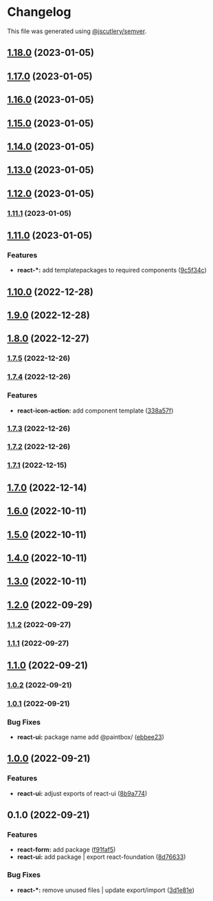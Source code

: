 # Changelog

This file was generated using [@jscutlery/semver](https://github.com/jscutlery/semver).

## [1.18.0](https://gitlab.migoinc.com/migotv/paintbox/compare/react-ui@1.17.0...react-ui@1.18.0) (2023-01-05)

## [1.17.0](https://gitlab.migoinc.com/migotv/paintbox/compare/react-ui@1.16.0...react-ui@1.17.0) (2023-01-05)

## [1.16.0](https://gitlab.migoinc.com/migotv/paintbox/compare/react-ui@1.15.0...react-ui@1.16.0) (2023-01-05)

## [1.15.0](https://gitlab.migoinc.com/migotv/paintbox/compare/react-ui@1.14.0...react-ui@1.15.0) (2023-01-05)

## [1.14.0](https://gitlab.migoinc.com/migotv/paintbox/compare/react-ui@1.13.0...react-ui@1.14.0) (2023-01-05)

## [1.13.0](https://gitlab.migoinc.com/migotv/paintbox/compare/react-ui@1.12.0...react-ui@1.13.0) (2023-01-05)

## [1.12.0](https://gitlab.migoinc.com/migotv/paintbox/compare/react-ui@1.11.1...react-ui@1.12.0) (2023-01-05)

### [1.11.1](https://gitlab.migoinc.com/migotv/paintbox/compare/react-ui@1.11.0...react-ui@1.11.1) (2023-01-05)

## [1.11.0](https://gitlab.migoinc.com/migotv/paintbox/compare/react-ui@1.10.0...react-ui@1.11.0) (2023-01-05)


### Features

* **react-*:** add templatepackages to required components ([9c5f34c](https://gitlab.migoinc.com/migotv/paintbox/commit/9c5f34c7228b7d09f82fbb8409fd1a1edcefed45))

## [1.10.0](https://gitlab.migoinc.com/migotv/paintbox/compare/react-ui@1.9.0...react-ui@1.10.0) (2022-12-28)

## [1.9.0](https://gitlab.migoinc.com/migotv/paintbox/compare/react-ui@1.8.0...react-ui@1.9.0) (2022-12-28)

## [1.8.0](https://gitlab.migoinc.com/migotv/paintbox/compare/react-ui@1.7.5...react-ui@1.8.0) (2022-12-27)

### [1.7.5](https://gitlab.migoinc.com/migotv/paintbox/compare/react-ui@1.7.4...react-ui@1.7.5) (2022-12-26)

### [1.7.4](https://gitlab.migoinc.com/migotv/paintbox/compare/react-ui@1.7.3...react-ui@1.7.4) (2022-12-26)


### Features

* **react-icon-action:** add component template ([338a57f](https://gitlab.migoinc.com/migotv/paintbox/commit/338a57f24795e6e329c8e40c8322e36d9ec3fd09))

### [1.7.3](https://gitlab.migoinc.com/migotv/paintbox/compare/react-ui@1.7.2...react-ui@1.7.3) (2022-12-26)

### [1.7.2](https://gitlab.migoinc.com/migotv/paintbox/compare/react-ui@1.7.1...react-ui@1.7.2) (2022-12-26)

### [1.7.1](https://gitlab.migoinc.com/migotv/paintbox/compare/react-ui@1.7.0...react-ui@1.7.1) (2022-12-15)

## [1.7.0](https://gitlab.migoinc.com/migotv/paintbox/compare/react-ui@1.6.0...react-ui@1.7.0) (2022-12-14)

## [1.6.0](https://gitlab.migoinc.com/migotv/paintbox/compare/react-ui@1.5.0...react-ui@1.6.0) (2022-10-11)

## [1.5.0](https://gitlab.migoinc.com/migotv/paintbox/compare/react-ui@1.4.0...react-ui@1.5.0) (2022-10-11)

## [1.4.0](https://gitlab.migoinc.com/migotv/paintbox/compare/react-ui@1.3.0...react-ui@1.4.0) (2022-10-11)

## [1.3.0](https://gitlab.migoinc.com/migotv/paintbox/compare/react-ui@1.2.0...react-ui@1.3.0) (2022-10-11)

## [1.2.0](https://gitlab.migoinc.com/migotv/paintbox/compare/react-ui@1.1.2...react-ui@1.2.0) (2022-09-29)

### [1.1.2](https://gitlab.migoinc.com/migotv/paintbox/compare/react-ui@1.1.1...react-ui@1.1.2) (2022-09-27)

### [1.1.1](https://gitlab.migoinc.com/migotv/paintbox/compare/react-ui@1.1.0...react-ui@1.1.1) (2022-09-27)

## [1.1.0](https://gitlab.migoinc.com/migotv/paintbox/compare/react-ui@1.0.2...react-ui@1.1.0) (2022-09-21)

### [1.0.2](https://gitlab.migoinc.com/migotv/paintbox/compare/react-ui@1.0.1...react-ui@1.0.2) (2022-09-21)

### [1.0.1](https://gitlab.migoinc.com/migotv/paintbox/compare/react-ui@1.0.0...react-ui@1.0.1) (2022-09-21)


### Bug Fixes

* **react-ui:** package name add @paintbox/ ([ebbee23](https://gitlab.migoinc.com/migotv/paintbox/commit/ebbee236b903771d03fe77aaa0dee2d2e27f998f))

## [1.0.0](https://gitlab.migoinc.com/migotv/paintbox/compare/react-ui@0.1.0...react-ui@1.0.0) (2022-09-21)


### Features

* **react-ui:** adjust exports of react-ui ([8b9a774](https://gitlab.migoinc.com/migotv/paintbox/commit/8b9a77450ad3c8b049334860fb1166c2698f9867))

## 0.1.0 (2022-09-21)


### Features

* **react-form:** add package ([f91faf5](https://gitlab.migoinc.com/migotv/paintbox/commit/f91faf5d35312144f6706ce830f7762db3a82900))
* **react-ui:** add package | export react-foundation ([8d76633](https://gitlab.migoinc.com/migotv/paintbox/commit/8d76633c03c20b8ade6dd740c10d1baedd4633f1))


### Bug Fixes

* **react-*:** remove unused files | update export/import ([3d1e81e](https://gitlab.migoinc.com/migotv/paintbox/commit/3d1e81e8e15f6fc669c3a4f075f62fba6c48b0a4))

